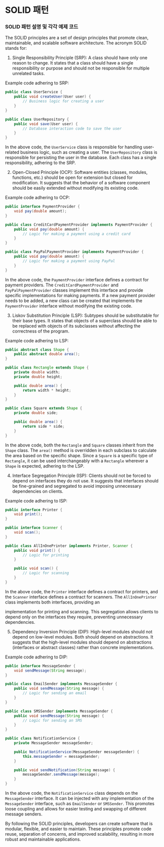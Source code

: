 # SOLID 패턴

### SOLID 패턴 설명 및 각각 예제 코드

The SOLID principles are a set of design principles that promote clean, maintainable, and scalable software architecture. The acronym SOLID stands for:

1. Single Responsibility Principle (SRP): A class should have only one reason to change. It states that a class should have a single responsibility or purpose and should not be responsible for multiple unrelated tasks.

Example code adhering to SRP:

```java
public class UserService {
    public void createUser(User user) {
        // Business logic for creating a user
    }
}

public class UserRepository {
    public void save(User user) {
        // Database interaction code to save the user
    }
}
```

In the above code, the `UserService` class is responsible for handling user-related business logic, such as creating a user. The `UserRepository` class is responsible for persisting the user in the database. Each class has a single responsibility, adhering to the SRP.

2. Open-Closed Principle (OCP): Software entities (classes, modules, functions, etc.) should be open for extension but closed for modification. It suggests that the behavior of a software component should be easily extended without modifying its existing code.

Example code adhering to OCP:

```java
public interface PaymentProvider {
    void pay(double amount);
}

public class CreditCardPaymentProvider implements PaymentProvider {
    public void pay(double amount) {
        // Logic for making a payment using a credit card
    }
}

public class PayPalPaymentProvider implements PaymentProvider {
    public void pay(double amount) {
        // Logic for making a payment using PayPal
    }
}
```

In the above code, the `PaymentProvider` interface defines a contract for payment providers. The `CreditCardPaymentProvider` and `PayPalPaymentProvider` classes implement this interface and provide specific implementations for making payments. If a new payment provider needs to be added, a new class can be created that implements the `PaymentProvider` interface without modifying the existing code.

3. Liskov Substitution Principle (LSP): Subtypes should be substitutable for their base types. It states that objects of a superclass should be able to be replaced with objects of its subclasses without affecting the correctness of the program.

Example code adhering to LSP:

```java
public abstract class Shape {
    public abstract double area();
}

public class Rectangle extends Shape {
    private double width;
    private double height;

    public double area() {
        return width * height;
    }
}

public class Square extends Shape {
    private double side;

    public double area() {
        return side * side;
    }
}
```

In the above code, both the `Rectangle` and `Square` classes inherit from the `Shape` class. The `area()` method is overridden in each subclass to calculate the area based on the specific shape. Since a `Square` is a specific type of `Rectangle`, it can be used interchangeably with a `Rectangle` wherever a `Shape` is expected, adhering to the LSP.

4. Interface Segregation Principle (ISP): Clients should not be forced to depend on interfaces they do not use. It suggests that interfaces should be fine-grained and segregated to avoid imposing unnecessary dependencies on clients.

Example code adhering to ISP:

```java
public interface Printer {
    void print();
}

public interface Scanner {
    void scan();
}

public class AllInOnePrinter implements Printer, Scanner {
    public void print() {
        // Logic for printing
    }

    public void scan() {
        // Logic for scanning
    }
}
```

In the above code, the `Printer` interface defines a contract for printers, and the `Scanner` interface defines a contract for scanners. The `AllInOnePrinter` class implements both interfaces, providing an

 implementation for printing and scanning. This segregation allows clients to depend only on the interfaces they require, preventing unnecessary dependencies.

5. Dependency Inversion Principle (DIP): High-level modules should not depend on low-level modules. Both should depend on abstractions. It suggests that the high-level modules should depend on abstractions (interfaces or abstract classes) rather than concrete implementations.

Example code adhering to DIP:

```java
public interface MessageSender {
    void sendMessage(String message);
}

public class EmailSender implements MessageSender {
    public void sendMessage(String message) {
        // Logic for sending an email
    }
}

public class SMSSender implements MessageSender {
    public void sendMessage(String message) {
        // Logic for sending an SMS
    }
}

public class NotificationService {
    private MessageSender messageSender;

    public NotificationService(MessageSender messageSender) {
        this.messageSender = messageSender;
    }

    public void sendNotification(String message) {
        messageSender.sendMessage(message);
    }
}
```

In the above code, the `NotificationService` class depends on the `MessageSender` interface. It can be injected with any implementation of the `MessageSender` interface, such as `EmailSender` or `SMSSender`. This promotes loose coupling and allows for easier testing and swapping of different message senders.

By following the SOLID principles, developers can create software that is modular, flexible, and easier to maintain. These principles promote code reuse, separation of concerns, and improved scalability, resulting in more robust and maintainable applications.
